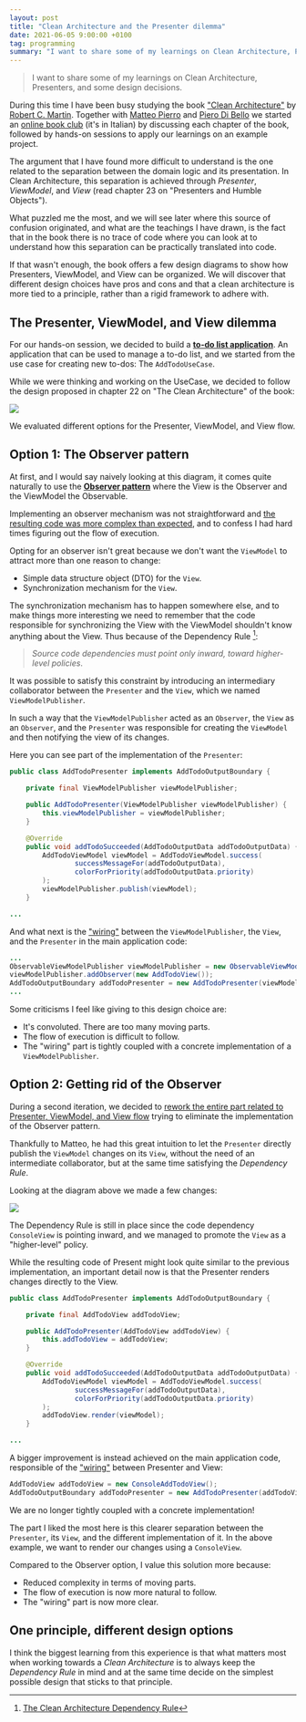 ```yaml
---
layout: post
title: "Clean Architecture and the Presenter dilemma"
date: 2021-06-05 9:00:00 +0100
tag: programming
summary: "I want to share some of my learnings on Clean Architecture, Presenters, and some design decisions."
---
```


> I want to share some of my learnings on Clean Architecture, Presenters, and some design decisions.

During this time I have been busy studying the book ["Clean Architecture"](https://www.goodreads.com/book/show/18043011-clean-architecture) by [Robert C. Martin](https://twitter.com/unclebobmartin). Together with [Matteo Pierro](https://twitter.com/matteo_pierro) and [Piero Di Bello](https://twitter.com/pierodibello) we started an [online book club](https://www.youtube.com/channel/UCmPAZClDMjkqxjsqPfhqOxg/videos) (it's in Italian) by discussing each chapter of the book, followed by hands-on sessions to apply our learnings on an example project.

The argument that I have found more difficult to understand is the one related to the separation between the domain logic and its presentation. In Clean Architecture, this separation is achieved through _Presenter_, _ViewModel_, and _View_ (read chapter 23 on "Presenters and Humble Objects").

What puzzled me the most, and we will see later where this source of confusion originated, and what are the teachings I have drawn, is the fact that in the book there is no trace of code where you can look at to understand how this separation can be practically translated into code.

If that wasn't enough, the book offers a few design diagrams to show how Presenters, ViewModel, and View can be organized. We will discover that different design choices have pros and cons and that a clean architecture is more tied to a principle, rather than a rigid framework to adhere with.

## The Presenter, ViewModel, and View dilemma

For our hands-on session, we decided to build a [**to-do list application**](https://github.com/MatteoPierro/clean-todo). An application that can be used to manage a to-do list, and we started from the use case for creating new to-dos: The `AddTodoUseCase`.

While we were thinking and working on the UseCase, we decided to follow the design proposed in chapter 22 on "The Clean Architecture" of the book:

![](/assets/clean-architecture-presenters-dilemma-typical-scenario.jpg)

We evaluated different options for the Presenter, ViewModel, and View flow.

## Option 1: The Observer pattern

At first, and I would say naively looking at this diagram, it comes quite naturally to use the [**Observer pattern**](https://en.wikipedia.org/wiki/Observer_pattern) where the View is the Observer and the ViewModel the Observable.

Implementing an observer mechanism was not straightforward and [the resulting code was more complex than expected](https://github.com/MatteoPierro/clean-todo/blob/bd224e4577ce08b78e0674bfe526ed53ba94d3c9/app/src/main/java/io/vocidelcodice/todo/apps/console/ConsoleApp.java), and to confess I had hard times figuring out the flow of execution.

Opting for an observer isn't great because we don't want the `ViewModel` to attract more than one reason to change:

- Simple data structure object (DTO) for the `View`.
- Synchronization mechanism for the `View`.

The synchronization mechanism has to happen somewhere else, and to make things more interesting we need to remember that the code responsible for synchronizing the View with the ViewModel shouldn't know anything about the View. Thus because of the Dependency Rule [^1]:

> _Source code dependencies must point only inward, toward higher-level policies_.

It was possible to satisfy this constraint by introducing an intermediary collaborator between the `Presenter` and the `View`, which we named `ViewModelPublisher`.

In such a way that the `ViewModelPublisher` acted as an `Observer`, the `View` as an `Observer`, and the `Presenter` was responsible for creating the `ViewModel` and then notifying the view of its changes.

Here you can see part of the implementation of the `Presenter`:

```java
public class AddTodoPresenter implements AddTodoOutputBoundary {

    private final ViewModelPublisher viewModelPublisher;

    public AddTodoPresenter(ViewModelPublisher viewModelPublisher) {
        this.viewModelPublisher = viewModelPublisher;
    }

    @Override
    public void addTodoSucceeded(AddTodoOutputData addTodoOutputData) {
        AddTodoViewModel viewModel = AddTodoViewModel.success(
                successMessageFor(addTodoOutputData),
                colorForPriority(addTodoOutputData.priority)
        );
        viewModelPublisher.publish(viewModel);
    }

...
```

And what next is the ["wiring"](https://github.com/MatteoPierro/clean-todo/blob/bd224e4577ce08b78e0674bfe526ed53ba94d3c9/app/src/main/java/io/vocidelcodice/todo/apps/console/ConsoleApp.java) between the `ViewModelPublisher`, the `View`, and the `Presenter` in the main application code:

```java
...
ObservableViewModelPublisher viewModelPublisher = new ObservableViewModelPublisher();
viewModelPublisher.addObserver(new AddTodoView());
AddTodoOutputBoundary addTodoPresenter = new AddTodoPresenter(viewModelPublisher);
...
```

Some criticisms I feel like giving to this design choice are:

- It's convoluted. There are too many moving parts.
- The flow of execution is difficult to follow.
- The "wiring" part is tightly coupled with a concrete implementation of a `ViewModelPublisher`.

## Option 2: Getting rid of the Observer

During a second iteration, we decided to [rework the entire part related to Presenter, ViewModel, and View flow](https://github.com/MatteoPierro/clean-todo/blob/06af61ac556e96f8d29f49eb0c12d3a217fbc18d/app/src/main/java/io/vocidelcodice/todo/apps/console/ConsoleApp.java) trying to eliminate the implementation of the Observer pattern.

Thankfully to Matteo, he had this great intuition to let the `Presenter` directly publish the `ViewModel` changes on its `View`, without the need of an intermediate collaborator, but at the same time satisfying the _Dependency Rule_.

Looking at the diagram above we made a few changes:

![](/assets/clean-architecture-presenters-dilemma-new-design.png)

The Dependency Rule is still in place since the code dependency `ConsoleView` is pointing inward, and we managed to promote the `View` as a "higher-level" policy.

While the resulting code of Present might look quite similar to the previous implementation, an important detail now is that the Presenter renders changes directly to the View.

```java
public class AddTodoPresenter implements AddTodoOutputBoundary {

    private final AddTodoView addTodoView;

    public AddTodoPresenter(AddTodoView addTodoView) {
        this.addTodoView = addTodoView;
    }

    @Override
    public void addTodoSucceeded(AddTodoOutputData addTodoOutputData) {
        AddTodoViewModel viewModel = AddTodoViewModel.success(
                successMessageFor(addTodoOutputData),
                colorForPriority(addTodoOutputData.priority)
        );
        addTodoView.render(viewModel);
    }

...
```

A bigger improvement is instead achieved on the main application code, responsible of the ["wiring"](https://github.com/MatteoPierro/clean-todo/blob/06af61ac556e96f8d29f49eb0c12d3a217fbc18d/app/src/main/java/io/vocidelcodice/todo/apps/console/ConsoleApp.java) between Presenter and View:

```java
AddTodoView addTodoView = new ConsoleAddTodoView();
AddTodoOutputBoundary addTodoPresenter = new AddTodoPresenter(addTodoView);
```

We are no longer tightly coupled with a concrete implementation!

The part I liked the most here is this clearer separation between the `Presenter`, its `View`, and the different implementation of it. In the above example, we want to render our changes using a `ConsoleView`.

Compared to the Observer option, I value this solution more because:

- Reduced complexity in terms of moving parts.
- The flow of execution is now more natural to follow.
- The "wiring" part is now more clear.

## One principle, different design options

I think the biggest learning from this experience is that what matters most when working towards a _Clean Architecture_ is to always keep the _Dependency Rule_ in mind and at the same time decide on the simplest possible design that sticks to that principle.

[^1]: [The Clean Architecture Dependency Rule](https://www.informit.com/articles/article.aspx?p=2832399)

